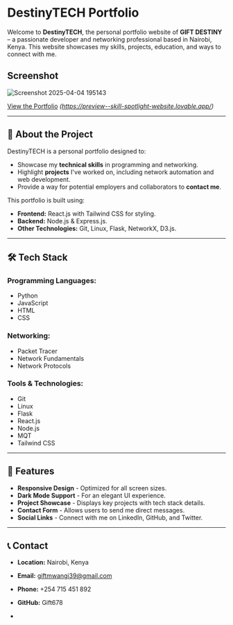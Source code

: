 # DestinyTECH Portfolio

Welcome to **DestinyTECH**, the personal portfolio website of **GIFT DESTINY** – a passionate developer and networking professional based in Nairobi, Kenya. This website showcases my skills, projects, education, and ways to connect with me.

## Screenshot
![Screenshot 2025-04-04 195143](https://github.com/user-attachments/assets/047e6f7f-f8b7-42a5-8de7-4f36ff478114)


[View the Portfolio](#) *(https://preview--skill-spotlight-website.lovable.app/)*

---

## 📌 About the Project

DestinyTECH is a personal portfolio designed to:

- Showcase my **technical skills** in programming and networking.
- Highlight **projects** I've worked on, including network automation and web development.
- Provide a way for potential employers and collaborators to **contact me**.

This portfolio is built using:

- **Frontend:** React.js with Tailwind CSS for styling.
- **Backend:** Node.js & Express.js.
- **Other Technologies:** Git, Linux, Flask, NetworkX, D3.js.

---

## 🛠 Tech Stack

### Programming Languages:
- Python
- JavaScript
- HTML
- CSS

### Networking:
- Packet Tracer
- Network Fundamentals
- Network Protocols

### Tools & Technologies:
- Git
- Linux
- Flask
- React.js
- Node.js
- MQT
- Tailwind CSS

---

## 📂 Features

- **Responsive Design** - Optimized for all screen sizes.
- **Dark Mode Support** - For an elegant UI experience.
- **Project Showcase** - Displays key projects with tech stack details.
- **Contact Form** - Allows users to send me direct messages.
- **Social Links** - Connect with me on LinkedIn, GitHub, and Twitter.

---

## 📞 Contact

- **Location:** Nairobi, Kenya
- **Email:** [giftmwangi39@gmail.com](mailto:giftmwangi39@gmail.com)
- **Phone:** +254 715 451 892
- **GitHub:** Gift678

-



